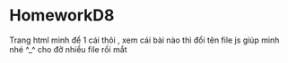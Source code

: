 # HomeworkD8
Trang html mình để 1 cái thôi , xem cái bài nào thì đổi tên file js giúp mình nhé ^_^ cho đỡ nhiều file rối mắt
